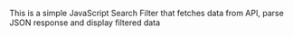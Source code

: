 This is a simple JavaScript Search Filter that fetches data from API, parse JSON response and display filtered data
